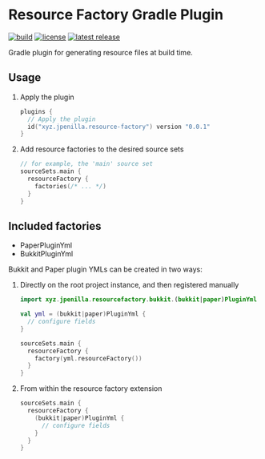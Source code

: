 # Resource Factory Gradle Plugin

[![build](https://img.shields.io/github/actions/workflow/status/jpenilla/resource-factory/build.yml?branch=master)](https://github.com/jpenilla/resource-factory/actions)
[![license](https://img.shields.io/badge/license-Apache--2.0-blue)](LICENSE)
[![latest release](https://img.shields.io/gradle-plugin-portal/v/xyz.jpenilla.resource-factory)](https://plugins.gradle.org/plugin/xyz.jpenilla.resource-factory)

Gradle plugin for generating resource files at build time.

## Usage

1) Apply the plugin
    ```kotlin
    plugins {
      // Apply the plugin
      id("xyz.jpenilla.resource-factory") version "0.0.1"
    }
    ```
2) Add resource factories to the desired source sets
    ```kotlin
    // for example, the 'main' source set
    sourceSets.main {
      resourceFactory {
        factories(/* ... */)
      }
    }
    ```
   
## Included factories

- PaperPluginYml
- BukkitPluginYml

Bukkit and Paper plugin YMLs can be created in two ways:
1) Directly on the root project instance, and then registered manually
    ```kotlin
    import xyz.jpenilla.resourcefactory.bukkit.(bukkit|paper)PluginYml
    
    val yml = (bukkit|paper)PluginYml {
      // configure fields
    }

    sourceSets.main {
      resourceFactory {
        factory(yml.resourceFactory())
      }
    }
    ```
2) From within the resource factory extension
    ```kotlin
    sourceSets.main {
      resourceFactory {
        (bukkit|paper)PluginYml {
          // configure fields
        }
      }
    }
    ```
